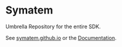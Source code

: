 # Symatem
Umbrella Repository for the entire SDK.  

See [symatem.github.io](http://symatem.github.io)
or the [Documentation](https://github.com/Symatem/Documentation).
